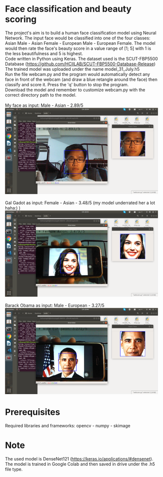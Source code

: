# Face classification and beauty scoring
The project's aim is to build a human face classification model using Neural Network. The input face would be classified 
into one of the four classes: Asian Male - Asian Female - European Male - European Female. The model would then rate the
face's beauty score in a value range of [1; 5] with 1 is the less beautifulness and 5 is highest.  
Code written in Python using Keras.  The dataset used is the SCUT-FBP5500 Database (https://github.com/HCIILAB/SCUT-FBP5500-Database-Release)  
The trained model was uploaded under the name model_31_July.h5  
Run the file webcam.py and the program would automatically detect any face in front of the webcam (and draw a blue retangle around the face) 
then classify and score it. Press the 'q' button to stop the program.  
Download the model and remember to customize webcam.py with the correct directory path to the model.  
\
My face as input:  Male - Asian - 2.89/5
![apt get](https://github.com/lmhoang45/Beauty-Scoring/blob/master/Screenshot%20from%202018-08-19%2020-34-06.png)  
\
Gal Gadot as input:  Female - Asian - 3.48/5 (my model underrated her a lot haha:) )
![apt get](https://github.com/lmhoang45/Beauty-Scoring/blob/master/Screenshot%20from%202018-08-19%2020-35-48.png)  
\
Barack Obama as input:  Male - European - 3.27/5
![apt get](https://github.com/lmhoang45/Beauty-Scoring/blob/master/Screenshot%20from%202018-08-19%2020-40-53.png)    

# Prerequisites
Required libraries and frameworks: opencv - numpy - skimage  
# Note
The used model is DenseNet121 (https://keras.io/applications/#densenet).  
The model is trained in Google Colab and then saved in drive under the .h5 file type.
